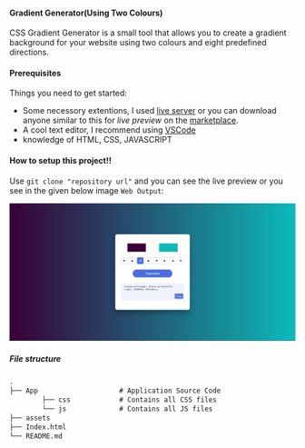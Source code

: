 #### Gradient Generator(Using Two Colours)

CSS Gradient Generator is a small tool that allows you to create a gradient background for your website using two colours and eight predefined directions.    

#### Prerequisites
Things you need to get started:
- Some necessory extentions, I used [live server](https://marketplace.visualstudio.com/items?itemName=ritwickdey.LiveServer) or you can download anyone similar to this for *live preview* on the [marketplace](https://marketplace.visualstudio.com/).
- A cool text editor, I recommend using [VSCode](https://code.visualstudio.com/download)
- knowledge of HTML, CSS, JAVASCRIPT

#### How to setup this project!!

Use `git clone "repository url"` and you can see the live preview or you see in the given below image `Web Output`:   

![WebOutput](https://github.com/thisiskushal31/100-Javascript-Projects/blob/main/008-Gradient_Generator/assets/Gradient_Generator_1_Web_Output.png?raw=true)

##### File structure   

    .
    ├── App                    # Application Source Code    
            ├── css            # Contains all CSS files   
            └── js             # Contains all JS files               
    ├── assets
    ├── Index.html                                            
    └── README.md   
